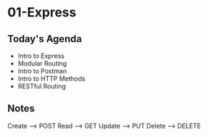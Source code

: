 # 01-Express

## Today's Agenda

- Intro to Express
- Modular Routing
- Intro to Postman
- Intro to HTTP Methods
- RESTful Routing


## Notes

Create --> POST
Read --> GET
Update --> PUT
Delete --> DELETE
